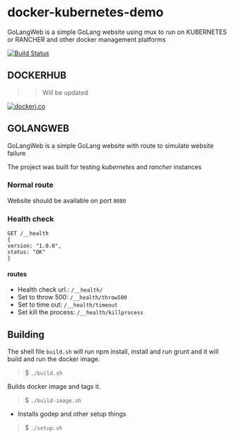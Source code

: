 # docker-kubernetes-demo

GoLangWeb is a simple GoLang website using mux to run on KUBERNETES or RANCHER and other docker management platforms

[![Build Status](https://travis-ci.org/tmoaaz/docker-kubernetes-demo.svg?branch=master)](https://travis-ci.org/tmoaaz/docker-kubernetes-demo)

## DOCKERHUB

>> Will be updated

[![dockeri.co](http://dockeri.co/image/tmoaaz/golangweb)](https://hub.docker.com/r/tmoaaz/golangweb/)

## GOLANGWEB

GoLangWeb is a simple GoLang website with route to simulate website failure

The project was built for testing *kubernetes* and *rancher* instances

### Normal route

Website should be available on port `8080`

### Health check
```
GET /__health
{
version: "1.0.0",
status: "OK"
}
```
#### routes
* Health check url.: `/__health/`
* Set to throw 500: `/__health/throw500`
* Set to time out: `/__health/timeout`
* Set kill the process: `/__health/killprocess`

## Building

The shell file `build.sh` will run npm install, install and run grunt and it will build and run the docker image.

> $ `./build.sh`

Builds docker image and tags it.

> $ `./build-image.sh`

* Installs godep and other setup things

> $ `./setup.sh`